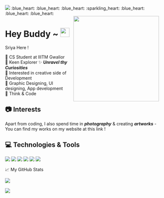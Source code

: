 <img src="https://user-images.githubusercontent.com/56022143/119223869-6cde0c00-bb19-11eb-97d0-6e01da651ced.jpg">
:blue_heart: :blue_heart: :blue_heart: :sparkling_heart: :blue_heart: :blue_heart: :blue_heart:<br>
<img src="https://media.giphy.com/media/bcKmIWkUMCjVm/giphy.gif" width="280" img align="right">


# Hey Buddy ~ <img src="https://raw.githubusercontent.com/MartinHeinz/MartinHeinz/master/wave.gif" width="30px">
Sriya Here ! <br>

:crescent_moon: CS Student at IIITM Gwalior <br>
:crescent_moon: Keen Explorer :sparkles: __*Unravel thy Curiosities*__ <br>
:crescent_moon: Interested in creative side of Development <br>
:crescent_moon: Graphic Designing, UI designing, App development <br>
:crescent_moon: Think & Code <br>

## :camera: Interests
Apart from coding, I also spend time in __*photography*__ & creating __*artworks*__ - You can find my works on my website at this link ! <link>

## :computer: Technologies & Tools
![](https://img.shields.io/badge/OS-Linux-informational?style=flat&logo=linux&logoColor=white&color=orange)
![](https://img.shields.io/badge/Code-Python-informational?style=flat&logo=python&logoColor=white&color=orange)
![](https://img.shields.io/badge/Code-JavaScript-informational?style=flat&logo=javascript&logoColor=white&color=orange)
![](https://img.shields.io/badge/Shell-Bash-informational?style=flat&logo=gnu-bash&logoColor=white&color=orange)
![](https://img.shields.io/badge/Tools-PostgreSQL-informational?style=flat&logo=postgresql&logoColor=white&color=orange)
![](https://img.shields.io/badge/Cloud-Digital_Ocean-informational?style=flat&logo=digitalocean&logoColor=white&color=orange)

📈 My GitHub Stats

<a href="https://github.com/SRiYaa/SRiYaa">
  <img align="center" src="https://github-readme-stats.vercel.app/api/top-langs/?username=SRiYaa&hide=java,html,tex&title_color=ffffff&text_color=c9cacc&icon_color=2bbc8a&bg_color=1d1f21&langs_count=3" />
</a>

<br>
<br>

<img align="center" src="https://github-readme-stats.vercel.app/api?username=SRiYaa&theme=c9cacc&icon" />






